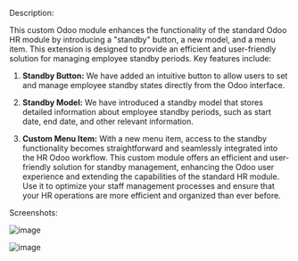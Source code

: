 Description:  

This custom Odoo module enhances the functionality of the standard Odoo HR module by introducing a "standby" button, a new model, and a menu item. This extension is designed to provide an efficient and user-friendly solution for managing employee standby periods. Key features include:  

1. **Standby Button:** We have added an intuitive button to allow users to set and manage employee standby states directly from the Odoo interface.
  
2. **Standby Model:** We have introduced a standby model that stores detailed information about employee standby periods, such as start date, end date, and other relevant information.

3. **Custom Menu Item:** With a new menu item, access to the standby functionality becomes straightforward and seamlessly integrated into the HR Odoo workflow. This custom module offers an efficient and user-friendly solution for standby management, enhancing the Odoo user experience and extending the capabilities of the standard HR module. Use it to optimize your staff management processes and ensure that your HR operations are more efficient and organized than ever before.

Screenshots:

![image](https://github.com/banica-dev/hr_standby/assets/71837522/3daebc71-1b0f-4ae5-918b-f85ce005e4ca)

![image](https://github.com/banica-dev/hr_standby/assets/71837522/12ed04c4-7da0-4b96-ac2a-c564e149bd15)
